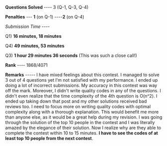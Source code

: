 **Questions Solved** ---- 3 (Q-1, Q-3, Q-4)

**Penalties** --- **1** (on Q-1)
                ----**2** (on Q-4)

*Submission Time* ----

Q1) **16 minutes, 18 minutes**

Q4) **49 minutes, 53 minutes**

Q3) **1 hour 29 minutes 36 seconds** (This was such a close call!)


**Rank** ---- 1868/4071


**Remarks** ----- I have mixed feelings about this contest. I managed to solve 3 out of 4 questions yet I'm not satisfied with my performance.
I ended up doing a lot of incorrect submissions. My accuracy in this contest was way off the mark. Moreover, I didn't write quality codes in 
any of the questions. I didn't even realize that the time complexity of the 4th question is O(n^2). I ended up taking down that post and my other 
solutions received bad reviews too. I need to focus more on writing quality codes with optimal complexity along with a thorough explanation. This
would benefit me more than anyone else, as it would be a great help during my revision. I was going through the solution of the top 10 people 
in the contest and I was literally amazed by the elegance of their solution. Now I realize why are they able to complete the contest within 10
to 15 minutes. **I have to see the codes of at least top 10 people from the next contest**.
